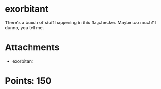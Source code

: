 # exorbitant

There's a bunch of stuff happening in this flagchecker. Maybe too much? I dunno, you tell me.

# Attachments
- exorbitant

# Points: 150